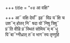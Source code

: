 +++
title = "०४ आ वक्षि"

+++
आ᳓ वक्षि देवाँ᳓ इह᳓ विप्र य᳓क्षि च  
उश᳓न् होतर् नि᳓ षदा यो᳓निषु त्रिषु᳓  
प्र᳓ति वीहि प्र᳓स्थितं सोमिय᳓म् म᳓धु  
पि᳓बा᳓ग्नीध्रात् त᳓व भाग᳓स्य तृप्णुहि
